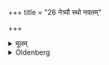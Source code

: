 +++
title = "26 नेत्र्यौ स्थो नयतम्"

+++

<details><summary>मूलम्</summary>

नेत्र्यौ स्थो नयतं मामित्युपानहौ २६
</details>

<details><summary>Oldenberg</summary>

26. The two shoes (he puts on) with (the formula), 'Leaders are you; lead me' (ibid. 12).
</details>
